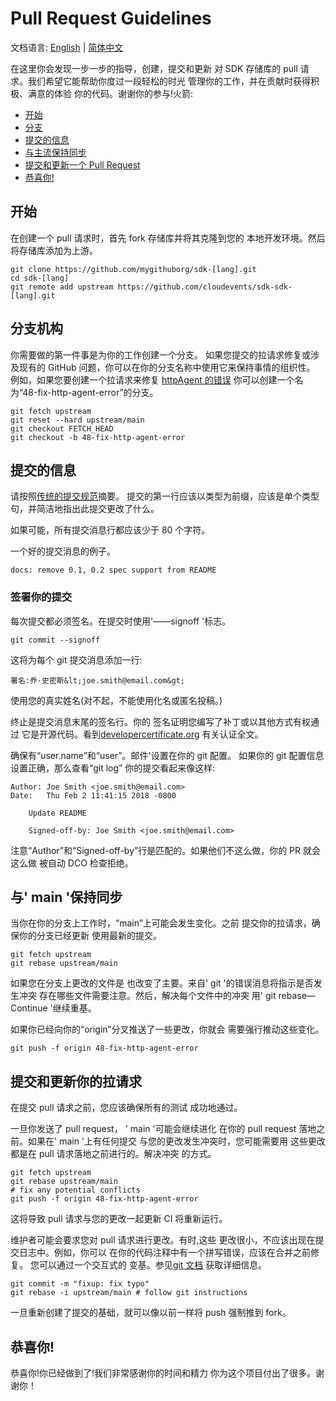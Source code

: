 # Pull Request Guidelines

文档语言: [English](SDK-PR-guidelines.md) | [简体中文](SDK-PR-guidelines.zh-cn.md)

<!-- no verify-specs -->

在这里你会发现一步一步的指导，创建，提交和更新
对 SDK 存储库的 pull 请求。我们希望它能帮助你度过一段轻松的时光
管理你的工作，并在贡献时获得积极、满意的体验
你的代码。谢谢你的参与!火箭:

- [开始](#getting-started)
- [分支](#branches)
- [提交的信息](#commit-messages)
- [与主流保持同步](#staying-current-with-main)
- [提交和更新一个 Pull Request](#submitting-and-updating-your-pull-request)
- [恭喜你!](#congratulations)

## 开始

在创建一个 pull 请求时，首先 fork 存储库并将其克隆到您的
本地开发环境。然后将存储库添加为上游。

```console
git clone https://github.com/mygithuborg/sdk-[lang].git
cd sdk-[lang]
git remote add upstream https://github.com/cloudevents/sdk-sdk-[lang].git
```

## 分支机构

你需要做的第一件事是为你的工作创建一个分支。
如果您提交的拉请求修复或涉及现有的
GitHub 问题，你可以在你的分支名称中使用它来保持事情的组织性。
例如，如果您要创建一个拉请求来修复
[httpAgent 的错误](https://github.com/cloudevents/sdk-javascript/issues/48)
你可以创建一个名为“48-fix-http-agent-error”的分支。

```console
git fetch upstream
git reset --hard upstream/main
git checkout FETCH_HEAD
git checkout -b 48-fix-http-agent-error
```

## 提交的信息

请按照[传统的提交规范](https://www.conventionalcommits.org/en/v1.0.0/)摘要。
提交的第一行应该以类型为前缀，应该是单个类型句，并简洁地指出此提交更改了什么。

如果可能，所有提交消息行都应该少于 80 个字符。

一个好的提交消息的例子。

```log
docs: remove 0.1, 0.2 spec support from README
```

### 签署你的提交

每次提交都必须签名。在提交时使用'——signoff '标志。

```console
git commit --signoff
```

这将为每个 git 提交消息添加一行:

    署名:乔·史密斯&lt;joe.smith@email.com&gt;

使用您的真实姓名(对不起，不能使用化名或匿名投稿。)

终止是提交消息末尾的签名行。你的
签名证明您编写了补丁或以其他方式有权通过
它是开源代码。看到[developercertificate.org](http://developercertificate.org/)
有关认证全文。

确保有“user.name”和“user”。邮件'设置在你的 git 配置。
如果你的 git 配置信息设置正确，那么查看“git log”
你的提交看起来像这样:

```
Author: Joe Smith <joe.smith@email.com>
Date:   Thu Feb 2 11:41:15 2018 -0800

    Update README

    Signed-off-by: Joe Smith <joe.smith@email.com>
```

注意“Author”和“Signed-off-by”行是匹配的。如果他们不这么做，你的 PR 就会这么做
被自动 DCO 检查拒绝。

## 与' main '保持同步

当你在你的分支上工作时，“main”上可能会发生变化。之前
提交你的拉请求，确保你的分支已经更新
使用最新的提交。

```console
git fetch upstream
git rebase upstream/main
```

如果您在分支上更改的文件是
也改变了主要。来自' git '的错误消息将指示是否发生冲突
存在哪些文件需要注意。然后，解决每个文件中的冲突
用' git rebase—Continue '继续重基。

如果你已经向你的“origin”分叉推送了一些更改，你就会
需要强行推动这些变化。

```console
git push -f origin 48-fix-http-agent-error
```

## 提交和更新你的拉请求

在提交 pull 请求之前，您应该确保所有的测试
成功地通过。

一旦你发送了 pull request， ' main '可能会继续进化
在你的 pull request 落地之前。如果在' main '上有任何提交
与您的更改发生冲突时，您可能需要用
这些更改都是在 pull 请求落地之前进行的。解决冲突
的方式。

```console
git fetch upstream
git rebase upstream/main
# fix any potential conflicts
git push -f origin 48-fix-http-agent-error
```

这将导致 pull 请求与您的更改一起更新
CI 将重新运行。

维护者可能会要求您对 pull 请求进行更改。有时,这些
更改很小，不应该出现在提交日志中。例如，你可以
在你的代码注释中有一个拼写错误，应该在合并之前修复。
您可以通过一个交互式的
变基。参见[git 文档](https://git-scm.com/book/en/v2/Git-Tools-Rewriting-History)
获取详细信息。

```console
git commit -m "fixup: fix typo"
git rebase -i upstream/main # follow git instructions
```

一旦重新创建了提交的基础，就可以像以前一样将 push 强制推到 fork。

## 恭喜你!

恭喜你!你已经做到了!我们非常感谢你的时间和精力
你为这个项目付出了很多。谢谢你！
